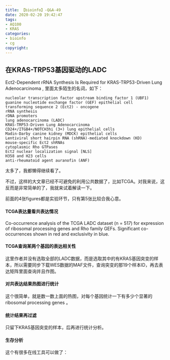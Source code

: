 ```yaml
---
title: 【bioinfo】-Q&A-49
date: 2020-02-20 19:42:47
tags:
- AQ100
- KRAS
categories:
- bioinfo
- cg
copyright:
---
```

## 在KRAS-TRP53基因驱动的LADC
Ect2-Dependent rRNA Synthesis Is Required for KRAS-TRP53-Driven Lung Adenocarcinoma , 里面太多陌生的名词，如下：
```
nucleolar transcription factor upstream binding factor 1 (UBF1)
guanine nucleotide exchange factor (GEF) epithelial cell
transforming sequence 2 (Ect2) - oncogene
rRNA synthesis
rDNA promoters
lung adenocarcinoma (LADC)
KRAS-TRP53-Driven Lung Adenocarcinoma
CD24+/ITGB4+/NOTCH3hi (3+) lung epithelial cells
Madin-Darby canine kidney (MDCK) epithelial cells
Lentiviral short hairpin RNA (shRNA)-mediated knockdown (KD)
mouse-specific Ect2 shRNAs
cytoplasmic Rho GTPases
Ect2 nuclear localization signal [NLS]
H358 and H23 cells
anti-rheumatoid agent auranofin (ANF)
```
太多了，我都懒得继续看了。

不过，这样的大文章已经不可避免的利用公共数据了，比如TCGA。对我来说，这反而是非常简单的了，我就来试着解读一下。

前面的4张figures都是实验环节，只有第5张比较合我心意。

#### TCGA表达量看共表达情况





Co-occurrence analysis of the TCGA LADC dataset (n = 517) for expression of ribosomal processing genes and Rho family GEFs. Significant co-occurrences shown in red and exclusivity in blue.



#### TCGA查询某两个基因的表达相关性



这里作者并没有选取全部的LADC数据，而是选取其中的有KRAS基因突变的样本，所以需要同步下载WES数据的MAF文件，查询突变的那19个样本ID，再去表达矩阵里面查询并且作图。

#### 对共表达结果热图进行统计





这个很简单，就是数一数上面的热图，对每个基因统计一下有多少个显著的 ribosomal processing genes 。

#### 统计结果再过滤





只留下KRAS基因突变的样本，后再进行统计分析。



#### 生存分析
这个有很多在线工具可以做了：
